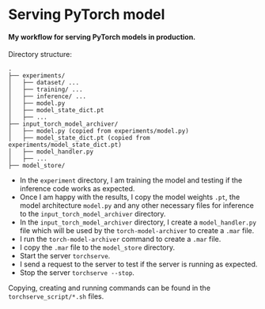 # Serving PyTorch model

#### My workflow for serving PyTorch models in production.

Directory structure:
```
.
├── experiments/
│   ├── dataset/ ...
│   ├── training/ ...
│   ├── inference/ ...
│   ├── model.py
│   ├── model_state_dict.pt
│   ├── ...
├── input_torch_model_archiver/
│   ├── model.py (copied from experiments/model.py)
│   ├── model_state_dict.pt (copied from experiments/model_state_dict.pt)
│   ├── model_handler.py
│   ├── ...
├── model_store/
```

- In the `experiment` directory, I am training the model and testing if the inference code works as expected.
- Once I am happy with the results, I copy the model weights `.pt`, the model architecture `model.py` and any other necessary files for inference to the `input_torch_model_archiver` directory.
- In the `input_torch_model_archiver` directory, I create a `model_handler.py` file which will be used by the `torch-model-archiver` to create a `.mar` file.
- I run the `torch-model-archiver` command to create a `.mar` file.
- I copy the `.mar` file to the `model_store` directory.
- Start the server `torchserve`.
- I send a request to the server to test if the server is running as expected.
- Stop the server `torchserve --stop`.

Copying, creating and running commands can be found in the `torchserve_script/*.sh` files.
